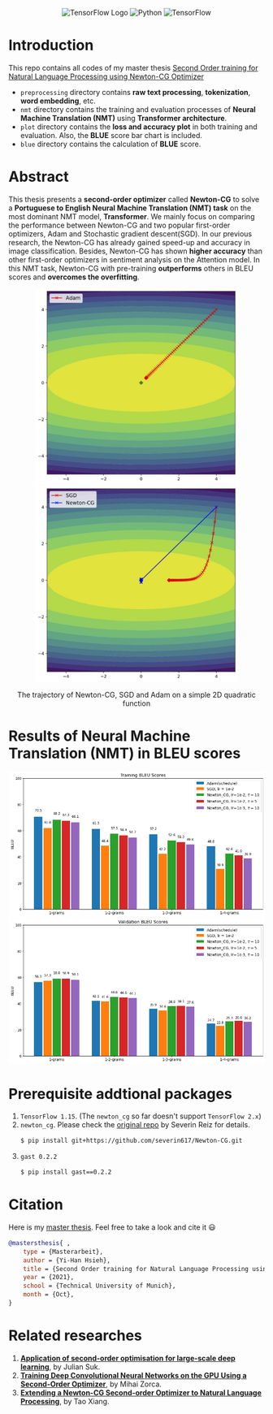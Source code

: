 <p align="center">
    <!-- <a href="https://circleci.com/gh/huggingface/transformers"> -->
        <img alt="TensorFlow Logo" src="https://www.tensorflow.org/images/tf_logo_horizontal.png">
    </a>
    <!-- <a href="https://github.com/huggingface/transformers/blob/master/LICENSE"> -->
        <img alt="Python" src="https://img.shields.io/badge/python-3.6%7C3.7%7C3.8-blue">
    </a>
    <!-- <a href="https://github.com/huggingface/transformers/blob/master/LICENSE"> -->
        <img alt="TensorFlow" src="https://img.shields.io/badge/TensorFlow-1.15-blue">
    </a>

</p>

# Introduction

This repo contains all codes of my master thesis
[Second Order training for Natural Language Processing using Newton-CG Optimizer](https://mediatum.ub.tum.de/1633374)

- `preprocessing` directory contains **raw text processing**, **tokenization**, **word embedding**, etc.
- `nmt` directory contains the training and evaluation processes of **Neural Machine Translation (NMT)** using **Transformer architecture**.
- `plot` directory contains the **loss and accuracy plot** in both training and evaluation. Also, the **BLUE** score bar chart is included.
- `blue` directory contains the calculation of **BLUE** score.

# Abstract

This thesis presents a **second-order optimizer** called **Newton-CG** to solve a **Portuguese to English Neural Machine Translation (NMT) task**
on the most dominant NMT model, **Transformer**. We mainly focus on comparing the performance between Newton-CG and two popular first-order optimizers,
Adam and Stochastic gradient descent(SGD). In our previous research, the Newton-CG has already gained speed-up and accuracy in image classification.
Besides, Newton-CG has shown **higher accuracy** than other first-order optimizers in sentiment analysis on the Attention model.
In this NMT task, Newton-CG with pre-training **outperforms** others in BLEU scores and **overcomes the overfitting**.

<p align = "center">
<img src = "images/ch2_quad_adam.jpg" width="400"/>
<img src = "images/ch2_quad_es_sgd.jpg" width="400"/>
</p>
<p align = "center">
    The trajectory of Newton-CG, SGD and Adam on a simple 2D quadratic function
</p>

# Results of Neural Machine Translation (NMT) in BLEU scores

<p align="center">
  <img src="images/BLEU_best_opts_tr.png" alt="bleu_tr" width="600"/>
  <img src="images/BLEU_best_opts_val.png" alt="bleu_val" width="600"/>
</p>

# Prerequisite addtional packages

1. `TensorFlow 1.15`. (The `newton_cg` so far doesn't support `TensorFlow 2.x`)
2. `newton_cg`. Please check the [original repo](https://github.com/severin617/Newton-CG) by Severin Reiz for details.
   ```sh
   $ pip install git+https://github.com/severin617/Newton-CG.git
   ```
3. `gast 0.2.2`
   ```sh
   $ pip install gast==0.2.2
   ```

# Citation

Here is my [master thesis](https://mediatum.ub.tum.de/1633374). Feel free to take a look and cite it :smiley:

```bibtex
@mastersthesis{ ,
	type = {Masterarbeit},
	author = {Yi-Han Hsieh},
	title = {Second Order training for Natural Language Processing using Newton-CG Optimizer},
	year = {2021},
	school = {Technical University of Munich},
	month = {Oct},
}
```

# Related researches

1. **[Application of second-order optimisation for large-scale deep learning](https://mediatum.ub.tum.de/1554836)**, by Julian Suk.
2. **[Training Deep Convolutional Neural Networks on the GPU Using a Second-Order Optimizer](https://mediatum.ub.tum.de/1554837)**, by Mihai Zorca.
3. **[Extending a Newton-CG Second-order Optimizer to Natural Language Processing](https://mediatum.ub.tum.de/1633373)**, by Tao Xiang.
